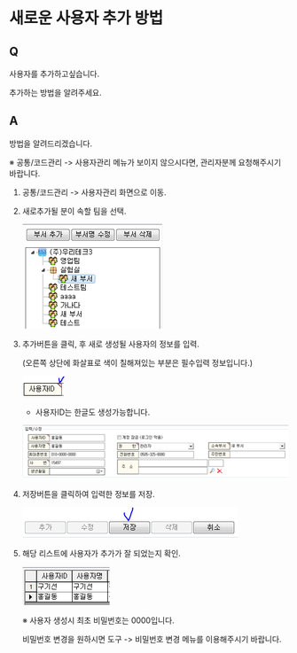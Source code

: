 # 새로운 사용자 추가 방법

## Q

사용자를 추가하고싶습니다.

추가하는 방법을 알려주세요.

## A

방법을 알려드리겠습니다.

※ 공통/코드관리 -&gt; 사용자관리 메뉴가 보이지 않으시다면, 관리자분께 요청해주시기 바랍니다.

1. 공통/코드관리 -&gt; 사용자관리 화면으로 이동.  
2. 새로추가될 분이 속할 팀을 선택.  

   ![](../.gitbook/assets/01%20%2823%29.png)

3. 추가버튼을 클릭, 후 새로 생성될 사용자의 정보를 입력.  

   \(오른쪽 상단에 화살표로 색이 칠해져있는 부분은 필수입력 정보입니다.\)  

   ![](../.gitbook/assets/02%20%2818%29.png)

     - 사용자ID는 한글도 생성가능합니다.  

   ![](../.gitbook/assets/03%20%288%29.png)

4. 저장버튼을 클릭하여 입력한 정보를 저장.  

   ![](../.gitbook/assets/04%20%2817%29.png)

5. 해당 리스트에 사용자가 추가가 잘 되었는지 확인.  

   ![](../.gitbook/assets/05-_.png)

   ※ 사용자 생성시 최초 비밀번호는 0000입니다.  

   비밀번호 변경을 원하시면 도구 -&gt; 비밀번호 변경 메뉴를 이용해주시기 바랍니다.  


